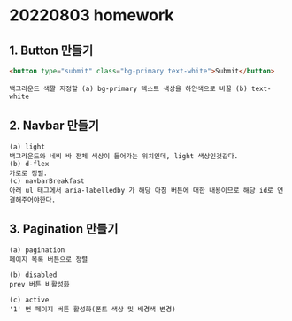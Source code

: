 # 20220803 homework

## 1. Button 만들기

```html
<button type="submit" class="bg-primary text-white">Submit</button>
```

```
백그라운드 색깔 지정할 (a) bg-primary 텍스트 색상을 하얀색으로 바꿀 (b) text-white 
```

## 2. Navbar 만들기

```
(a) light 
백그라운드와 네비 바 전체 색상이 들어가는 위치인데, light 색상인것같다.
(b) d-flex 
가로로 정렬.
(c) navbarBreakfast
아래 ul 태그에서 aria-labelledby 가 해당 아침 버튼에 대한 내용이므로 해당 id로 연결해주어야한다.
```


## 3. Pagination 만들기

```
(a) pagination
페이지 목록 버튼으로 정렬

(b) disabled
prev 버튼 비활성화

(c) active
'1' 번 페이지 버튼 활성화(폰트 색상 및 배경색 변경)

```
